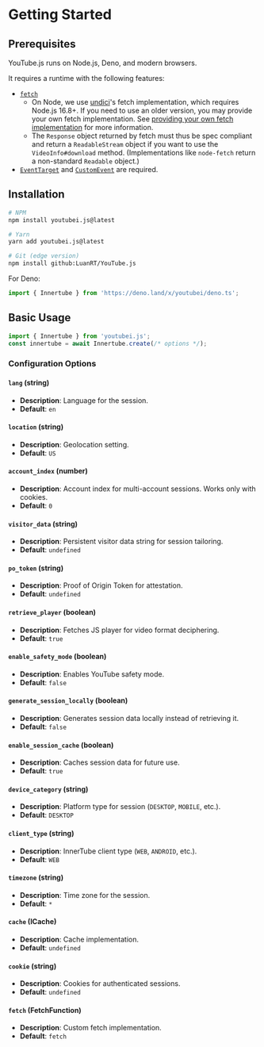 # Getting Started

## Prerequisites
YouTube.js runs on Node.js, Deno, and modern browsers.

It requires a runtime with the following features:
- [`fetch`](https://developer.mozilla.org/en-US/docs/Web/API/Fetch_API)
  - On Node, we use [undici](https://github.com/nodejs/undici)'s fetch implementation, which requires Node.js 16.8+. If you need to use an older version, you may provide your own fetch implementation. See [providing your own fetch implementation](#custom-fetch) for more information. 
  - The `Response` object returned by fetch must thus be spec compliant and return a `ReadableStream` object if you want to use the `VideoInfo#download` method. (Implementations like `node-fetch` return a non-standard `Readable` object.)
- [`EventTarget`](https://developer.mozilla.org/en-US/docs/Web/API/EventTarget) and [`CustomEvent`](https://developer.mozilla.org/en-US/docs/Web/API/CustomEvent) are required.


## Installation
```bash
# NPM
npm install youtubei.js@latest

# Yarn
yarn add youtubei.js@latest

# Git (edge version)
npm install github:LuanRT/YouTube.js
```

For Deno:
```ts
import { Innertube } from 'https://deno.land/x/youtubei/deno.ts';
```

## Basic Usage
```ts
import { Innertube } from 'youtubei.js';
const innertube = await Innertube.create(/* options */);
```

### Configuration Options

#### `lang` (string)
- **Description**: Language for the session.
- **Default**: `en`

#### `location` (string)
- **Description**: Geolocation setting.
- **Default**: `US`

#### `account_index` (number)
- **Description**: Account index for multi-account sessions. Works only with cookies.
- **Default**: `0`

#### `visitor_data` (string)
- **Description**: Persistent visitor data string for session tailoring.
- **Default**: `undefined`

#### `po_token` (string)
- **Description**: Proof of Origin Token for attestation.
- **Default**: `undefined`

#### `retrieve_player` (boolean)
- **Description**: Fetches JS player for video format deciphering.
- **Default**: `true`

#### `enable_safety_mode` (boolean)
- **Description**: Enables YouTube safety mode.
- **Default**: `false`

#### `generate_session_locally` (boolean)
- **Description**: Generates session data locally instead of retrieving it.
- **Default**: `false`

#### `enable_session_cache` (boolean)
- **Description**: Caches session data for future use.
- **Default**: `true`

#### `device_category` (string)
- **Description**: Platform type for session (`DESKTOP`, `MOBILE`, etc.).
- **Default**: `DESKTOP`

#### `client_type` (string)
- **Description**: InnerTube client type (`WEB`, `ANDROID`, etc.).
- **Default**: `WEB`

#### `timezone` (string)
- **Description**: Time zone for the session.
- **Default**: `*`

#### `cache` (ICache)
- **Description**: Cache implementation.
- **Default**: `undefined`

#### `cookie` (string)
- **Description**: Cookies for authenticated sessions.
- **Default**: `undefined`

#### `fetch` (FetchFunction)
- **Description**: Custom fetch implementation.
- **Default**: `fetch`